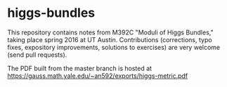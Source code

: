 # higgs-bundles

This repository contains notes from M392C "Moduli
of Higgs Bundles," taking place spring 2016 at UT Austin.
Contributions (corrections, typo fixes, 
expository improvements, solutions to exercises) are very 
welcome (send pull requests).

The PDF built from the master branch is hosted at
https://gauss.math.yale.edu/~an592/exports/higgs-metric.pdf
